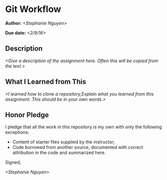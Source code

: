 # Git Workflow

**Author:** _\<Stephanie Nguyen\>_

**Due date:** _\<2/9/16\>_

## Description

_\<Give a description of the assignment here. Often this will be copied from the text.\>_

## What I Learned from This

_\<I learned how to clone a repository,Explain what you learned from this assignment. This should be in your own words.\>_

## Honor Pledge

I pledge that all the work in this repository is my own with only the following exceptions:

* Content of starter files supplied by the instructor;
* Code borrowed from another source, documented with correct attribution in the code and summarized here.

Signed,

_\<Stephanie Nguyen\>_
